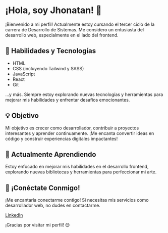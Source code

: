 # ¡Hola, soy Jhonatan! 👋

¡Bienvenido a mi perfil! Actualmente estoy cursando el tercer ciclo de la carrera de Desarrollo de Sistemas. Me considero un entusiasta del desarrollo web, especialmente en el lado del frontend.

## 🚀 Habilidades y Tecnologías

- HTML
- CSS (incluyendo Tailwind y SASS)
- JavaScript
- React
- Git

...y más. Siempre estoy explorando nuevas tecnologías y herramientas para mejorar mis habilidades y enfrentar desafíos emocionantes.

## 💡 Objetivo

Mi objetivo es crecer como desarrollador, contribuir a proyectos interesantes y aprender continuamente. ¡Me encanta convertir ideas en código y construir experiencias digitales impactantes!

## 🌱 Actualmente Aprendiendo

Estoy enfocado en mejorar mis habilidades en el desarrollo frontend, explorando nuevas bibliotecas y herramientas para perfeccionar mi arte.

## 🤝 ¡Conéctate Conmigo!

¡Me encantaría conectarme contigo! Si necesitas mis servicios como desarrollador web, no dudes en contactarme.

[LinkedIn](https://www.linkedin.com/in/jhonatanseminario/)

¡Gracias por visitar mi perfil! 😊

